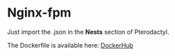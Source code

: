# Nginx-fpm

Just import the .json in the **Nests** section of Pterodactyl.

The Dockerfile is available here: [DockerHub](https://hub.docker.com/repository/docker/lazybytez/eggs/)